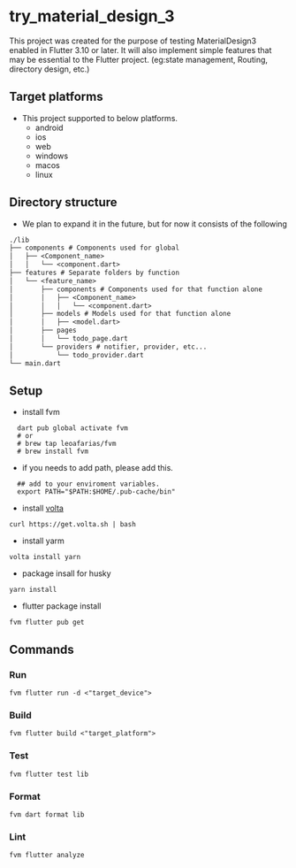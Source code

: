 # try_material_design_3

This project was created for the purpose of testing MaterialDesign3 enabled in Flutter 3.10 or later.
It will also implement simple features that may be essential to the Flutter project. (eg:state management, Routing, directory design, etc.)

## Target platforms

- This project supported to below platforms.
  - android
  - ios
  - web
  - windows
  - macos
  - linux

## Directory structure

- We plan to expand it in the future, but for now it consists of the following

```txt
./lib
├── components # Components used for global
│   ├── <Component_name>
│   │   └── <component.dart>
├── features # Separate folders by function
│   └── <feature_name>
│       ├── components # Components used for that function alone
│       │   ├── <Component_name>
│       │   │   └── <component.dart>
│       ├── models # Models used for that function alone
│       │   ├── <model.dart>
│       ├── pages
│       │   └── todo_page.dart
│       └── providers # notifier, provider, etc...
│           └── todo_provider.dart
└── main.dart
```

## Setup

- install fvm

```shell
  dart pub global activate fvm
  # or
  # brew tap leoafarias/fvm
  # brew install fvm
```

- if you needs to add path, please add this.

```shell
  ## add to your enviroment variables.
  export PATH="$PATH:$HOME/.pub-cache/bin"
```

- install [volta](https://volta.sh/)

```shell
curl https://get.volta.sh | bash
```

- install yarm

```shell
volta install yarn
```

- package insall for husky

```shell
yarn install
```

- flutter package install

```shell
fvm flutter pub get
```

## Commands

### Run

```shell
fvm flutter run -d <"target_device">
```

### Build

```shell
fvm flutter build <"target_platform">
```

### Test

```shell
fvm flutter test lib
```

### Format

```shell
fvm dart format lib
```

### Lint

```shell
fvm flutter analyze
```
